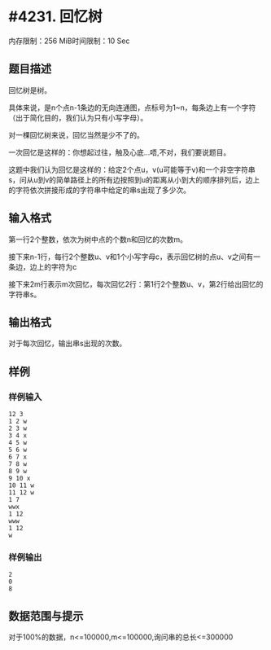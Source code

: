 # #4231. 回忆树

内存限制：256 MiB时间限制：10 Sec

## 题目描述

回忆树是树。

具体来说，是n个点n-1条边的无向连通图，点标号为1~n，每条边上有一个字符（出于简化目的，我们认为只有小写字母）。

对一棵回忆树来说，回忆当然是少不了的。

一次回忆是这样的：你想起过往，触及心底&hellip;唔,不对，我们要说题目。

这题中我们认为回忆是这样的：给定2个点u，v(u可能等于v)和一个非空字符串s，问从u到v的简单路径上的所有边按照到u的距离从小到大的顺序排列后，边上的字符依次拼接形成的字符串中给定的串s出现了多少次。

## 输入格式

第一行2个整数，依次为树中点的个数n和回忆的次数m。

接下来n-1行，每行2个整数u、v和1个小写字母c，表示回忆树的点u、v之间有一条边，边上的字符为c

接下来2m行表示m次回忆，每次回忆2行：第1行2个整数u、v，第2行给出回忆的字符串s。

## 输出格式

对于每次回忆，输出串s出现的次数。

## 样例

### 样例输入

    
    12 3
    1 2 w
    2 3 w
    3 4 x
    4 5 w
    5 6 w
    6 7 x
    7 8 w
    8 9 w
    9 10 x
    10 11 w
    11 12 w
    1 7
    wwx
    1 12
    www
    1 12
    w
    

### 样例输出

    
    2
    0
    8
    

## 数据范围与提示

对于100%的数据，n<=100000,m<=100000,询问串的总长<=300000

